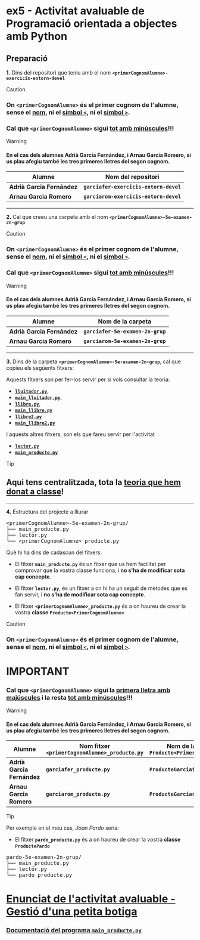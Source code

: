 # ex5 - Activitat avaluable de Programació orientada a objectes amb Python

## Preparació

**1.** Dins del repositori que teniu amb el nom **`<primerCognomAlumne>-exercicis-entorn-devel`**

> [!CAUTION]
>
> ### On **`<primerCognomAlumne>`** és el **primer cognom de l'alumne**, sense el <u>nom</u>, ni el <u>simbol **`<`**</u>, ni el <u>simbol **`>`**</u>.
>
> ### Cal que **`<primerCognomAlumne>`** sigui <ins>tot amb **minúscules**</ins>!!!
>

> [!WARNING]
> #### En el cas dels alumnes **Adrià Garcia Fernández**, i **Arnau Garcia Romero**, si us plau afegiu també les tres primeres lletres del segon cognom.
>
> | Alumne                     | Nom del repositori                         |
> |----------------------------|------------------------------------|
> | **Adrià Garcia Fernández**   | **`garciafer-exercicis-entorn-devel`** |
> | **Arnau Garcia Romero** | **`garciarom-exercicis-entorn-devel`** |

----

**2.** Cal que creeu una carpeta amb el nom **`<primerCognomAlumne>-5e-examen-2n-grup`**

> [!CAUTION]
>
> ### On **`<primerCognomAlumne>`** és el **primer cognom de l'alumne**, sense el <u>nom</u>, ni el <u>simbol **`<`**</u>, ni el <u>simbol **`>`**</u>.
>
> ### Cal que **`<primerCognomAlumne>`** sigui <ins>tot amb **minúscules**</ins>!!!
>

> [!WARNING]
> #### En el cas dels alumnes **Adrià Garcia Fernández**, i **Arnau Garcia Romero**, si us plau afegiu també les tres primeres lletres del segon cognom.
>
> | Alumne                     | Nom de la carpeta                         |
> |----------------------------|------------------------------------|
> | **Adrià Garcia Fernández**   | **`garciafer-5e-examen-2n-grup`** |
> | **Arnau Garcia Romero** | **`garciarom-5e-examen-2n-grup`** |

----

**3.** Dins de la carpeta **`<primerCognomAlumne>-5e-examen-2n-grup`**, cal que copieu els següents fitxers:

Aquests fitxers son per fer-los servir per si vols consultar la teoria:

 * [**`lluitador.py`**](./docs/lluitador.py),
 * [**`main_lluitador.py`**](./docs/main_lluitador.py),
 * [**`llibre.py`**](./docs/llibre.py),
 * [**`main_llibre.py`**](./docs/main_llibre.py)
 * [**`llibre2.py`**](./docs/llibre2.py)
 * [**`main_llibre2.py`**](./docs/main_llibre2.py)

I aquests altres fitxers, son els que fareu servir per l'activitat

 * [**`lector.py`**](./docs/lector.py)
 * [**`main_producte.py`**](./docs/main_producte.py)

> [!TIP]
>
> ## Aqui tens centralitzada, tota la [teoria que hem donat a classe](./docs/teoria.md)!
>

----

**4.** Estructura del projecte a lliurar

<pre>
&lt;primerCognomAlumne>-5e-examen-2n-grup/
├── main_producte.py
├── lector.py
└── &lt;primerCognomAlumne>_producte.py
</pre>


Què hi ha dins de cadascun del fitxers:

- El fitxer **`main_producte.py`** és un fitxer que us hem facilitat per comprovar que la vostra classe funciona, i **no s'ha de modificar sota cap concepte**.

- El fitxer **`lector.py`**, és un fitxer a on hi ha un seguit de mètodes que es fan servir, i **no s'ha de modificar sota cap concepte**.

- El fitxer **`<primerCognomAlumne>_producte.py`** és a on haureu de crear la vostra **classe** **`Producte<PrimerCognomAlumne>`**

> [!CAUTION]
>
> ### On **`<primerCognomAlumne>`** és el **primer cognom de l'alumne**, sense el <u>nom</u>, ni el <u>simbol **`<`**</u>, ni el <u>simbol **`>`**</u>.
> 
> # IMPORTANT
>
> ### Cal que **`<primerCognomAlumne>`** sigui la <ins>primera lletra amb **majúscules**</ins> i la resta <ins>tot amb **minúscules**</ins>!!!
>

> [!WARNING]
> #### En el cas dels alumnes **Adrià Garcia Fernández**, i **Arnau Garcia Romero**, si us plau afegiu també les tres primeres lletres del segon cognom.
>
> | Alumne | Nom fitxer<br>**`<primerCognomAlumne>_producte.py`** |Nom de la Classe <br>**`Producte<PrimerCognomAlumne>`** |
> |----------------------------|------------------------------------|------------------------------------|
> | **Adrià Garcia Fernández**   | **`garciafer_producte.py`** | **`ProducteGarciafer`** |
> | **Arnau Garcia Romero** | **`garciarom_producte.py`** |**`ProducteGarciarom`** |


> [!TIP]
>
> Per exemple en el meu cas, _*Joan Pardo*_ seria:
> 
> - El fitxer **`pardo_producte.py`** és a on haureu de crear la vostra **classe** **`ProductePardo`**
> 
> <pre>
> pardo-5e-examen-2n-grup/
> ├── main_producte.py
> ├── lector.py
> └── pardo_producte.py
> </pre>



# [Enunciat de l'activitat avaluable - **Gestió d'una petita botiga**](./docs/enunciat-de-l-activitat-avaluable-gestio-d-una-petita-botiga.md)


### [Documentació del programa `main_producte.py`](./docs/documentacio_main_producte.md)